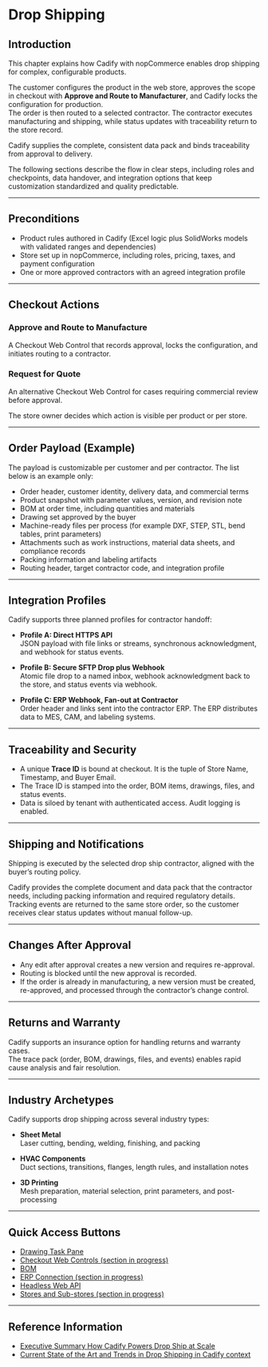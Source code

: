 # Drop Shipping

## Introduction

This chapter explains how Cadify with nopCommerce enables drop shipping for complex, configurable products.  

The customer configures the product in the web store, approves the scope in checkout with **Approve and Route to Manufacturer**, and Cadify locks the configuration for production.  
The order is then routed to a selected contractor. The contractor executes manufacturing and shipping, while status updates with traceability return to the store record.  

Cadify supplies the complete, consistent data pack and binds traceability from approval to delivery.  

The following sections describe the flow in clear steps, including roles and checkpoints, data handover, and integration options that keep customization standardized and quality predictable.  

---

## Preconditions

- Product rules authored in Cadify (Excel logic plus SolidWorks models with validated ranges and dependencies)  
- Store set up in nopCommerce, including roles, pricing, taxes, and payment configuration  
- One or more approved contractors with an agreed integration profile  

---

## Checkout Actions

### Approve and Route to Manufacture  
A Checkout Web Control that records approval, locks the configuration, and initiates routing to a contractor.  

### Request for Quote  
An alternative Checkout Web Control for cases requiring commercial review before approval.  

The store owner decides which action is visible per product or per store.  

---

## Order Payload (Example)

The payload is customizable per customer and per contractor. The list below is an example only:  

- Order header, customer identity, delivery data, and commercial terms  
- Product snapshot with parameter values, version, and revision note  
- BOM at order time, including quantities and materials  
- Drawing set approved by the buyer  
- Machine-ready files per process (for example DXF, STEP, STL, bend tables, print parameters)  
- Attachments such as work instructions, material data sheets, and compliance records  
- Packing information and labeling artifacts  
- Routing header, target contractor code, and integration profile  

---

## Integration Profiles

Cadify supports three planned profiles for contractor handoff:  

- **Profile A: Direct HTTPS API**  
  JSON payload with file links or streams, synchronous acknowledgment, and webhook for status events.  

- **Profile B: Secure SFTP Drop plus Webhook**  
  Atomic file drop to a named inbox, webhook acknowledgment back to the store, and status events via webhook.  

- **Profile C: ERP Webhook, Fan-out at Contractor**  
  Order header and links sent into the contractor ERP. The ERP distributes data to MES, CAM, and labeling systems.  

---

## Traceability and Security

- A unique **Trace ID** is bound at checkout. It is the tuple of Store Name, Timestamp, and Buyer Email.  
- The Trace ID is stamped into the order, BOM items, drawings, files, and status events.  
- Data is siloed by tenant with authenticated access. Audit logging is enabled.  

---

## Shipping and Notifications

Shipping is executed by the selected drop ship contractor, aligned with the buyer’s routing policy.  

Cadify provides the complete document and data pack that the contractor needs, including packing information and required regulatory details. Tracking events are returned to the same store order, so the customer receives clear status updates without manual follow-up.  

---

## Changes After Approval

- Any edit after approval creates a new version and requires re-approval.  
- Routing is blocked until the new approval is recorded.  
- If the order is already in manufacturing, a new version must be created, re-approved, and processed through the contractor’s change control.  

---

## Returns and Warranty

Cadify supports an insurance option for handling returns and warranty cases.  
The trace pack (order, BOM, drawings, files, and events) enables rapid cause analysis and fair resolution.  

---

## Industry Archetypes

Cadify supports drop shipping across several industry types:  

- **Sheet Metal**  
  Laser cutting, bending, welding, finishing, and packing  

- **HVAC Components**  
  Duct sections, transitions, flanges, length rules, and installation notes  

- **3D Printing**  
  Mesh preparation, material selection, print parameters, and post-processing  

---

## Quick Access Buttons

- [Drawing Task Pane](../../cadify/task_panes/drawingTab.md)
- [Checkout Web Controls (section in progress)](../../cadify/controls/checkoutControls.md)
- [BOM](../../cadify/bom/bom.md)
- [ERP Connection (section in progress)](../store/erpConnection.md)
- [Headless Web API](../web/index.md)
- [Stores and Sub-stores (section in progress)](../store/storeSettings.md)

---

## Reference Information

- <a href="https://docs.google.com/viewer?url=https://github.com/Cadify/cadify-assets/raw/main/documents/Executive%20Summary%20How%20Cadify%20Powers%20Drop%20Ship%20at%20Scale.pdf">Executive Summary How Cadify Powers Drop Ship at Scale</a> 
- <a href="https://docs.google.com/viewer?url=https://github.com/Cadify/cadify-assets/raw/main/documents/Current%20State%20of%20the%20Art%20and%20Trends%20in%20Drop%20Shipping%20in%20Cadify%20context.pdf">Current State of the Art and Trends in Drop Shipping in Cadify context</a>  
